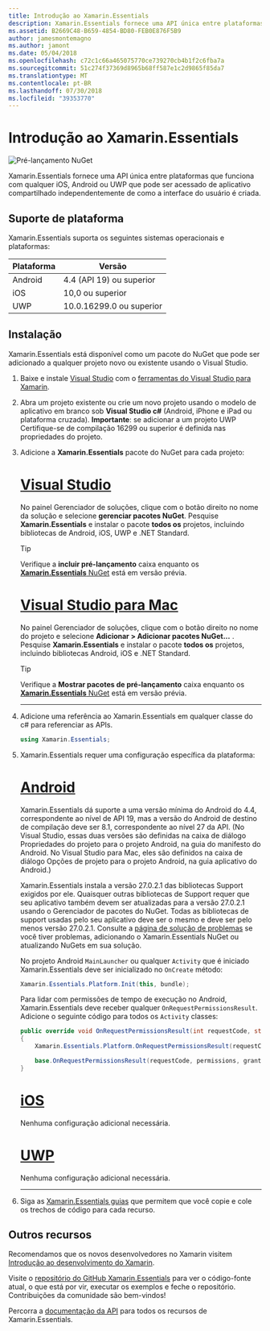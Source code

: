 ```yaml
---
title: Introdução ao Xamarin.Essentials
description: Xamarin.Essentials fornece uma API única entre plataformas que funciona com qualquer iOS, Android ou UWP que pode ser acessado de aplicativo compartilhado independentemente de como a interface do usuário é criada.
ms.assetid: B2669C48-B659-4854-BD80-FEB0E876F5B9
author: jamesmontemagno
ms.author: jamont
ms.date: 05/04/2018
ms.openlocfilehash: c72c1c66a465075770ce739270cb4b1f2c6fba7a
ms.sourcegitcommit: 51c274f37369d8965b68ff587e1c2d9865f85da7
ms.translationtype: MT
ms.contentlocale: pt-BR
ms.lasthandoff: 07/30/2018
ms.locfileid: "39353770"
---
```

# <a name="get-started-with-xamarinessentials"></a>Introdução ao Xamarin.Essentials

![Pré-lançamento NuGet](~/media/shared/pre-release.png)

Xamarin.Essentials fornece uma API única entre plataformas que funciona com qualquer iOS, Android ou UWP que pode ser acessado de aplicativo compartilhado independentemente de como a interface do usuário é criada.

## <a name="platform-support"></a>Suporte de plataforma

Xamarin.Essentials suporta os seguintes sistemas operacionais e plataformas:

| Plataforma | Versão |
| --- | --- |
| Android | 4.4 (API 19) ou superior |
| iOS |10,0 ou superior |
| UWP | 10.0.16299.0 ou superior |

## <a name="installation"></a>Instalação

Xamarin.Essentials está disponível como um pacote do NuGet que pode ser adicionado a qualquer projeto novo ou existente usando o Visual Studio.

1. Baixe e instale [Visual Studio](http://visualstudio.com) com o [ferramentas do Visual Studio para Xamarin](~/cross-platform/get-started/installation/index.md).

2. Abra um projeto existente ou crie um novo projeto usando o modelo de aplicativo em branco sob **Visual Studio c#** (Android, iPhone e iPad ou plataforma cruzada). **Importante**: se adicionar a um projeto UWP Certifique-se de compilação 16299 ou superior é definida nas propriedades do projeto.

3. Adicione a **Xamarin.Essentials** pacote do NuGet para cada projeto:

   # <a name="visual-studiotabwindows"></a>[Visual Studio](#tab/windows)

   No painel Gerenciador de soluções, clique com o botão direito no nome da solução e selecione **gerenciar pacotes NuGet**. Pesquise **Xamarin.Essentials** e instalar o pacote **todos os** projetos, incluindo bibliotecas de Android, iOS, UWP e .NET Standard.

   > [!TIP]
   > Verifique a **incluir pré-lançamento** caixa enquanto os [ **Xamarin.Essentials** NuGet](https://www.nuget.org/packages/Xamarin.Essentials) está em versão prévia.

   # <a name="visual-studio-for-mactabmacos"></a>[Visual Studio para Mac](#tab/macos)

   No painel Gerenciador de soluções, clique com o botão direito no nome do projeto e selecione **Adicionar > Adicionar pacotes NuGet...** . Pesquise **Xamarin.Essentials** e instalar o pacote **todos os** projetos, incluindo bibliotecas Android, iOS e .NET Standard.

   > [!TIP]
   > Verifique a **Mostrar pacotes de pré-lançamento** caixa enquanto os [ **Xamarin.Essentials** NuGet](https://www.nuget.org/packages/Xamarin.Essentials) está em versão prévia.

    -----

4. Adicione uma referência ao Xamarin.Essentials em qualquer classe do c# para referenciar as APIs.

   ```csharp
   using Xamarin.Essentials;
   ```

5. Xamarin.Essentials requer uma configuração específica da plataforma:

   # <a name="androidtabandroid"></a>[Android](#tab/android)

   Xamarin.Essentials dá suporte a uma versão mínima do Android do 4.4, correspondente ao nível de API 19, mas a versão do Android de destino de compilação deve ser 8.1, correspondente ao nível 27 da API. (No Visual Studio, essas duas versões são definidas na caixa de diálogo Propriedades do projeto para o projeto Android, na guia do manifesto do Android. No Visual Studio para Mac, eles são definidos na caixa de diálogo Opções de projeto para o projeto Android, na guia aplicativo do Android.)

   Xamarin.Essentials instala a versão 27.0.2.1 das bibliotecas Support exigidos por ele. Quaisquer outras bibliotecas de Support requer que seu aplicativo também devem ser atualizadas para a versão 27.0.2.1 usando o Gerenciador de pacotes do NuGet. Todas as bibliotecas de support usadas pelo seu aplicativo deve ser o mesmo e deve ser pelo menos versão 27.0.2.1. Consulte a [página de solução de problemas](troubleshooting.md) se você tiver problemas, adicionando o Xamarin.Essentials NuGet ou atualizando NuGets em sua solução.

   No projeto Android `MainLauncher` ou qualquer `Activity` que é iniciado Xamarin.Essentials deve ser inicializado no `OnCreate` método:

   ```csharp
   Xamarin.Essentials.Platform.Init(this, bundle);
   ```

   Para lidar com permissões de tempo de execução no Android, Xamarin.Essentials deve receber qualquer `OnRequestPermissionsResult`. Adicione o seguinte código para todos os `Activity` classes:

   ```csharp
   public override void OnRequestPermissionsResult(int requestCode, string[] permissions, [GeneratedEnum] Android.Content.PM.Permission[] grantResults)
   {
       Xamarin.Essentials.Platform.OnRequestPermissionsResult(requestCode, permissions, grantResults);

       base.OnRequestPermissionsResult(requestCode, permissions, grantResults);
   }
   ```

   # <a name="iostabios"></a>[iOS](#tab/ios)

   Nenhuma configuração adicional necessária.

   # <a name="uwptabuwp"></a>[UWP](#tab/uwp)

   Nenhuma configuração adicional necessária.

    -----

6. Siga as [Xamarin.Essentials guias](index.md) que permitem que você copie e cole os trechos de código para cada recurso.

## <a name="other-resources"></a>Outros recursos

Recomendamos que os novos desenvolvedores no Xamarin visitem [Introdução ao desenvolvimento do Xamarin](~/cross-platform/getting-started/index.md).

Visite o [repositório do GitHub Xamarin.Essentials](http://github.com/xamarin/Essentials) para ver o código-fonte atual, o que está por vir, executar os exemplos e feche o repositório. Contribuições da comunidade são bem-vindos!

Percorra a [documentação da API](xref:Xamarin.Essentials) para todos os recursos de Xamarin.Essentials.
